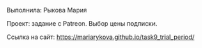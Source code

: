 Выполнила: Рыкова Мария

Проект: задание с Patreon. Выбор цены подписки.

Ссылка на сайт: https://mariarykova.github.io/task9_trial_period/
